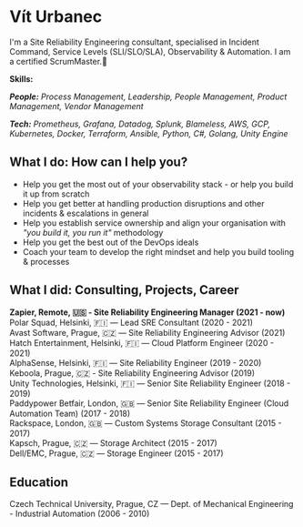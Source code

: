 # Vít Urbanec

I'm a Site Reliability Engineering consultant, specialised in Incident Command, Service Levels (SLI/SLO/SLA), Observability & Automation. I am a certified ScrumMaster.👋

**Skills:**

***People:** Process Management, Leadership, People Management, Product Management, Vendor Management*

***Tech:** Prometheus, Grafana, Datadog, Splunk, Blameless, AWS, GCP, Kubernetes, Docker, Terraform, Ansible, Python, C#, Golang, Unity Engine*

## **What I do:** How can I help you?
- Help you get the most out of your observability stack - or help you build it up from scratch
- Help you get better at handling production disruptions and other incidents & escalations in general
- Help you establish service ownership and align your organisation with *"you build it, you run it"* methodology
- Help you get the best out of the DevOps ideals
- Coach your team to develop the right mindset and help you build tooling & processes

## **What I did:** Consulting, Projects, Career
**Zapier, Remote, 🇺🇸 - Site Reliability Engineering Manager
(2021 - now)**  
Polar Squad, Helsinki, 🇫🇮 — Lead SRE Consultant
(2020 - 2021)  
Avast Software, Prague, 🇨🇿 — Site Reliability Engineering Advisor
(2021)  
Hatch Entertainment, Helsinki, 🇫🇮 — Cloud Platform Engineer
(2020 - 2021)  
AlphaSense, Helsinki, 🇫🇮 — Site Reliability Engineer
(2019 - 2020)  
Keboola, Prague, 🇨🇿 - Site Reliability Engineering Advisor
(2019)  
Unity Technologies, Helsinki, 🇫🇮 — Senior Site Reliability Engineer
(2018 - 2019)  
Paddypower Betfair, London, 🇬🇧 — Senior Site Reliability Engineer (Cloud Automation Team)
(2017 - 2018)  
Rackspace, London, 🇬🇧 — Custom Systems Storage Consultant
(2015 - 2017)  
Kapsch, Prague, 🇨🇿 — Storage Architect
(2015 - 2017)  
Dell/EMC, Prague, 🇨🇿 — Storage Engineer
(2015 - 2017)  

## Education
Czech Technical University, Prague, CZ — Dept. of Mechanical Engineering - Industrial Automation
(2006 - 2010)